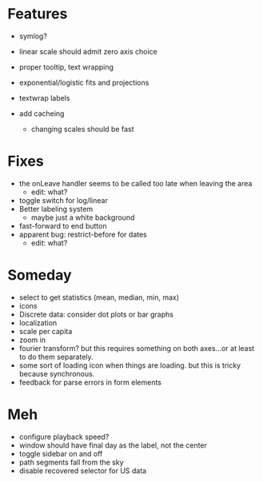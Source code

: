 
# Features

*   symlog?
*   linear scale should admit zero axis choice
*   proper tooltip, text wrapping
*   exponential/logistic fits and projections
*   textwrap labels


*   add cacheing
    *   changing scales should be fast


# Fixes

*   the onLeave handler seems to be called too late when leaving the area
    * edit: what?
*   toggle switch for log/linear
*   Better labeling system
    *   maybe just a white background
*   fast-forward to end button
*   apparent bug: restrict-before for dates
    * edit: what?

# Someday

*   select to get statistics (mean, median, min, max)
*   icons
*   Discrete data: consider dot plots or bar graphs
*   localization
*   scale per capita
*   zoom in
*   fourier transform?  but this requires something on both axes...or at least
    to do them separately.
*   some sort of loading icon when  things are loading. but this is tricky
    because synchronous.
*   feedback for parse errors in form elements

# Meh

*   configure playback speed?
*   window should have final day as the label, not the center
*   toggle sidebar on and off
*   path segments fall from the sky
*   disable recovered selector for US data
